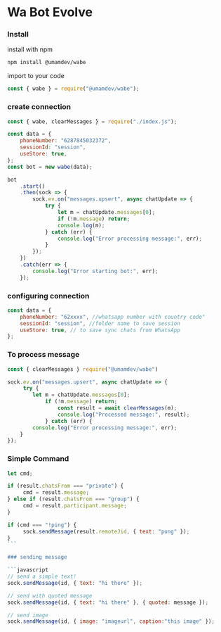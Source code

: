 # Wa Bot Evolve

### Install

install with npm

```bash
npm install @umamdev/wabe
```

import to your code

```javascript
const { wabe } = require("@umamdev/wabe");
```

### create connection

```javascript
const { wabe, clearMessages } = require("./index.js");

const data = {
	phoneNumber: "6287845032372",
	sessionId: "session",
	useStore: true,
};
const bot = new wabe(data);

bot
	.start()
	.then(sock => {
		sock.ev.on("messages.upsert", async chatUpdate => {
			try {
				let m = chatUpdate.messages[0];
				if (!m.message) return;
				console.log(m);
			} catch (err) {
				console.log("Error processing message:", err);
			}
		});
	})
	.catch(err => {
		console.log("Error starting bot:", err);
	});
```

### configuring connection

```javascript
const data = {
	phoneNumber: "62xxxx", //whatsapp number with country code"
	sessionId: "session", //folder name to save session
	useStore: true, // to save sync chats from WhatsApp
};
```

### To process message

```javascript
const { clearMessages } require("@umamdev/wabe")

sock.ev.on("messages.upsert", async chatUpdate => {
     try {
		let m = chatUpdate.messages[0];
			if (!m.message) return;
				const result = await clearMessages(m);
				console.log("Processed message:", result);
			} catch (err) {
		console.log("Error processing message:", err);
	}
});
```

### Simple Command

````javascript
let cmd;

if (result.chatsFrom === "private") {
     cmd = result.message;
} else if (result.chatsFrom === "group") {
     cmd = result.participant.message;
}

if (cmd === "!ping") {
     sock.sendMessage(result.remoteJid, { text: "pong" });
}
```

### sending message

```javascript
// send a simple text!
sock.sendMessage(id, { text: "hi there" });

// send with quoted message
sock.sendMessage(id, { text: "hi there" }, { quoted: message });

// send image 
sock.sendMessage(id, { image: "imageurl", caption:"this image" });

````
